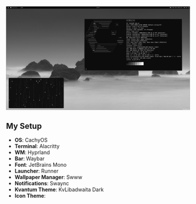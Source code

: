 ![showcase](showcase.png)

 ## My Setup

* **OS**: CachyOS
* **Terminal**: Alacritty
* **WM**: Hyprland
* **Bar**: Waybar
* **Font**: JetBrains Mono
* **Launcher**: Runner
* **Wallpaper Manager**: Swww
* **Notifications**: Swaync
* **Kvantum Theme**: KvLibadwaita Dark
* **Icon Theme**: 

